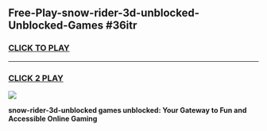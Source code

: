 
## Free-Play-snow-rider-3d-unblocked-Unblocked-Games #36itr
<h3>
<a href="https://news.freeplayer.one?title=snow-rider-3d-unblocked&ref=8M">CLICK TO PLAY</a></h3>
<hr>

<h3>
<a href="https://news.freeplayer.one?title=snow-rider-3d-unblocked&ref=8M">CLICK 2 PLAY</a>
  
</h3>

<a href="https://news.freeplayer.one?title=snow-rider-3d-unblocked&ref=8M"><img src="https://clearcache.store/games.png"></a>


**snow-rider-3d-unblocked games unblocked: Your Gateway to Fun and Accessible Online Gaming**
